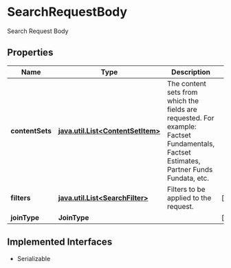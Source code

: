 

# SearchRequestBody

Search Request Body

## Properties

Name | Type | Description | Notes
------------ | ------------- | ------------- | -------------
**contentSets** | [**java.util.List&lt;ContentSetItem&gt;**](ContentSetItem.md) | The content sets from which the fields are requested. For example: Factset Fundamentals, Factset Estimates, Partner Funds Fundata, etc.  | 
**filters** | [**java.util.List&lt;SearchFilter&gt;**](SearchFilter.md) | Filters to be applied to the request. |  [optional]
**joinType** | **JoinType** |  |  [optional]


## Implemented Interfaces

* Serializable


